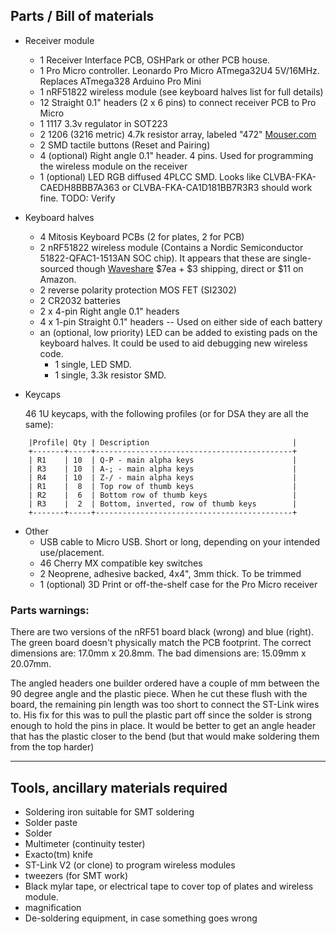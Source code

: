## Parts / Bill of materials

* Receiver module
	* 1 Receiver Interface PCB, OSHPark or other PCB house.
	* 1 Pro Micro controller. Leonardo Pro Micro ATmega32U4 5V/16MHz. Replaces ATmega328 Arduino Pro Mini
	* 1 nRF51822 wireless module (see keyboard halves list for full details)
	* 12 Straight 0.1" headers (2 x 6 pins) to connect receiver PCB to Pro Micro
	* 1 1117 3.3v regulator in SOT223
	* 2 1206 (3216 metric) 4.7k resistor array, labeled "472" [Mouser.com](http://www.mouser.com/ProductDetail/Yageo/YC164-JR-074K7L/?qs=sGAEpiMZZMvrmc6UYKmaNXwfiSjkvz6n4e34vrjrWiE%3d)
	* 2 SMD tactile buttons (Reset and Pairing)
	* 4 (optional) Right angle 0.1" header. 4 pins. Used for programming the wireless module on the receiver
	* 1 (optional) LED RGB diffused 4PLCC SMD. Looks like CLVBA-FKA-CAEDH8BBB7A363 or CLVBA-FKA-CA1D181BB7R3R3
should work fine. TODO: Verify

* Keyboard halves
	* 4 Mitosis Keyboard PCBs (2 for plates, 2 for PCB)
	* 2 nRF51822 wireless module (Contains a Nordic Semiconductor
	51822-QFAC1-1513AN SOC chip). It appears that these are single-sourced
	though [Waveshare](http://www.waveshare.com/core51822-b.htm) $7ea + $3 shipping, direct or $11 on Amazon.
	* 2 reverse polarity protection MOS FET (SI2302)
	* 2 CR2032 batteries
	* 2 x 4-pin Right angle 0.1" headers
	* 4 x 1-pin Straight 0.1" headers -- Used on either side of each battery
	* an (optional, low priority) LED can be added to existing pads on the
keyboard halves. It could be used to aid debugging new wireless code.
	  * 1 single, LED SMD.
	  * 1 single, 3.3k resistor SMD.

* Keycaps

    46 1U keycaps, with the following profiles (or for DSA they are all the same):
```
    |Profile| Qty | Description                                |
    +-------+-----+--------------------------------------------+
    | R1    | 10  | Q-P - main alpha keys                      |
    | R3    | 10  | A-; - main alpha keys                      |
    | R4    | 10  | Z-/ - main alpha keys                      |
    | R1    |  8  | Top row of thumb keys                      |
    | R2    |  6  | Bottom row of thumb keys                   |
    | R3    |  2  | Bottom, inverted, row of thumb keys        |
    +-------+-----+--------------------------------------------+
```

* Other
	* USB cable to Micro USB. Short or long, depending on your intended use/placement.
	* 46 Cherry MX compatible key switches
	* 2 Neoprene, adhesive backed, 4x4", 3mm thick. To be trimmed
	* 1 (optional) 3D Print or off-the-shelf case for the Pro Micro receiver
	


### Parts warnings:
There are two versions of the nRF51 board black (wrong) and blue (right). The
green board doesn't physically match the PCB footprint. The correct dimensions
are: 17.0mm x 20.8mm. The bad dimensions are: 15.09mm x 20.07mm.

The angled headers one builder ordered have a couple of mm between the 90 degree angle and
the plastic piece. When he cut these flush with the board, the remaining pin
length was too short to connect the ST-Link wires to. His fix for this was to
pull the plastic part off since the solder is strong enough to hold the pins in
place. It would be better to get an angle header that has the plastic closer to
the bend (but that would make soldering them from the top harder)

--------------------------------------------------------------------------------------
## Tools, ancillary materials required
* Soldering iron suitable for SMT soldering
* Solder paste
* Solder
* Multimeter (continuity tester)
* Exacto(tm) knife
* ST-Link V2 (or clone) to program wireless modules
* tweezers (for SMT work)
* Black mylar tape, or electrical tape to cover top of plates and wireless module.
* magnification
* De-soldering equipment, in case something goes wrong

